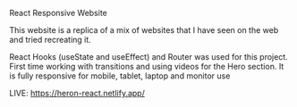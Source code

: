 React Responsive Website

This website is a replica of a mix of websites that I have seen on the web and tried recreating it.

React Hooks (useState and useEffect) and Router was used for this project. First time working with transitions and using videos for the Hero section. It is fully responsive for mobile, tablet, laptop and monitor use


LIVE: https://heron-react.netlify.app/
